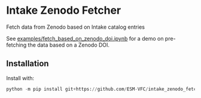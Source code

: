 # Intake Zenodo Fetcher

Fetch data from Zenodo based on Intake catalog entries

See [examples/fetch_based_on_zenodo_doi.ipynb](https://nbviewer.jupyter.org/github/ESM-VFC/intake_zenodo_fetcher/blob/main/examples/fetch_based_on_zenodo_doi.ipynb) for a demo on pre-fetching the data based on a Zenodo DOI.

## Installation

Install with:
```python
python -m pip install git+https://github.com/ESM-VFC/intake_zenodo_fetcher.git
```
